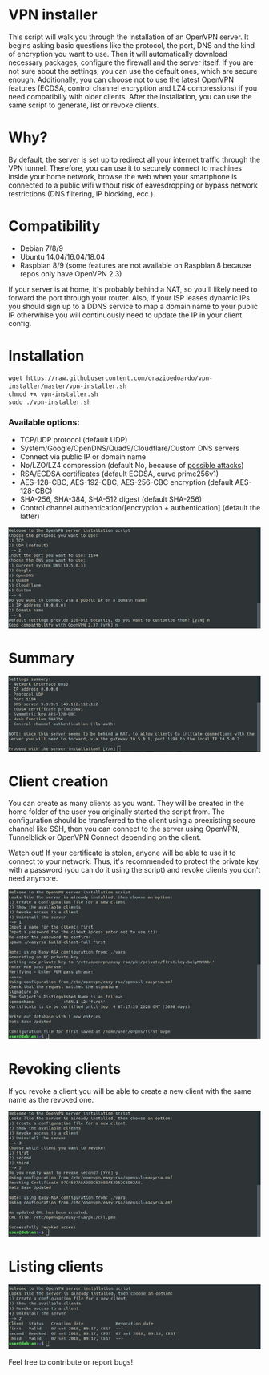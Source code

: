 # VPN installer

This script will walk you through the installation of an OpenVPN server. It begins asking basic questions like the protocol, the port, DNS and the kind of encryption you want to use. Then it will automatically download necessary packages, configure the firewall and the server itself. If you are not sure about the settings, you can use the default ones, which are secure enough. Additionally, you can choose not to use the latest OpenVPN features (ECDSA, control channel encryption and LZ4 compressions) if you need compatibiliy with older clients. After the installation, you can use the same script to generate, list or revoke clients.

# Why?
By default, the server is set up to redirect all your internet traffic through the VPN tunnel. Therefore, you can use it to securely connect to machines inside your home network, browse the web when your smartphone is connected to a public wifi without risk of eavesdropping or bypass network restrictions (DNS filtering, IP blocking, ecc.).

# Compatibility
* Debian 7/8/9
* Ubuntu 14.04/16.04/18.04
* Raspbian 8/9 (some features are not available on Raspbian 8 because repos only have OpenVPN 2.3)

If your server is at home, it's probably behind a NAT, so you'll likely need to forward the port through your router. Also, if your ISP leases dynamic IPs you should sign up to a DDNS service to map a domain name to your public IP otherwhise you will continuously need to update the IP in your client config.

# Installation

```
wget https://raw.githubusercontent.com/orazioedoardo/vpn-installer/master/vpn-installer.sh
chmod +x vpn-installer.sh
sudo ./vpn-installer.sh
```

### Available options:
* TCP/UDP protocol (default UDP)
* System/Google/OpenDNS/Quad9/Cloudflare/Custom DNS servers
* Connect via public IP or domain name
* No/LZO/LZ4 compression (default No, because of [possible attacks](https://www.mail-archive.com/openvpn-devel@lists.sourceforge.net/msg16919.html))
* RSA/ECDSA certificates (default ECDSA, curve prime256v1)
* AES-128-CBC, AES-192-CBC, AES-256-CBC encryption (default AES-128-CBC)
* SHA-256, SHA-384, SHA-512 digest (default SHA-256)
* Control channel authentication/\[encryption + authentication\] (default the latter)

![Installation](/png/1.png)

# Summary
![Installation](/png/2.png)

# Client creation
You can create as many clients as you want. They will be created in the home folder of the user you originally started the script from. The configuration should be transferred to the client using a preexisting secure channel like SSH, then you can connect to the server using OpenVPN, Tunnelblick or OpenVPN Connect depending on the client.

Watch out! If your certificate is stolen, anyone will be able to use it to connect to your network. Thus, it's recommended to protect the private key with a password (you can do it using the script) and revoke clients you don't need anymore. 

![Client creation](/png/3.png)

# Revoking clients
If you revoke a client you will be able to create a new client with the same name as the revoked one.

![Client revoking](/png/4.png)

# Listing clients
![Listing clients](/png/5.png)

Feel free to contribute or report bugs!
